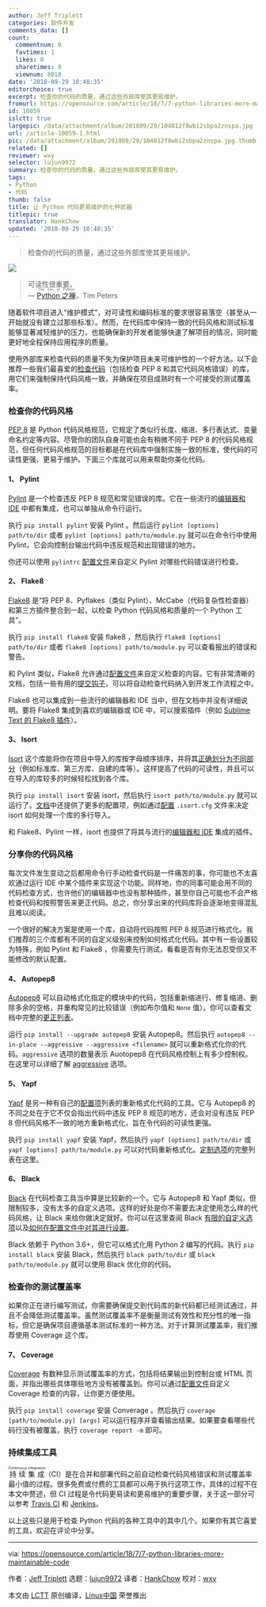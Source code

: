 ```yaml
---
author: Jeff Triplett
categories: 软件开发
comments_data: []
count:
  commentnum: 0
  favtimes: 1
  likes: 0
  sharetimes: 0
  viewnum: 8018
date: '2018-09-29 10:48:35'
editorchoice: true
excerpt: 检查你的代码的质量，通过这些外部库使其更易维护。
fromurl: https://opensource.com/article/18/7/7-python-libraries-more-maintainable-code
id: 10059
islctt: true
largepic: /data/attachment/album/201809/29/104812f8wbi2sbpa2znspa.jpg
url: /article-10059-1.html
pic: /data/attachment/album/201809/29/104812f8wbi2sbpa2znspa.jpg.thumb.jpg
related: []
reviewer: wxy
selector: lujun9972
summary: 检查你的代码的质量，通过这些外部库使其更易维护。
tags:
- Python
- 代码
thumb: false
title: 让 Python 代码更易维护的七种武器
titlepic: true
translator: HankChow
updated: '2018-09-29 10:48:35'
---
```



> 
> 检查你的代码的质量，通过这些外部库使其更易维护。
> 
> 
> 


![](/data/attachment/album/201809/29/104812f8wbi2sbpa2znspa.jpg)



> 
> 可读性很重要。  
>  — <ruby> <a href="https://www.python.org/dev/peps/pep-0020/">  Python 之禅 </a> <rt>  The Zen of Python </rt></ruby>，Tim Peters
> 
> 
> 


随着软件项目进入“维护模式”，对可读性和编码标准的要求很容易落空（甚至从一开始就没有建立过那些标准）。然而，在代码库中保持一致的代码风格和测试标准能够显著减轻维护的压力，也能确保新的开发者能够快速了解项目的情况，同时能更好地全程保持应用程序的质量。


使用外部库来检查代码的质量不失为保护项目未来可维护性的一个好方法。以下会推荐一些我们最喜爱的[检查代码](https://en.wikipedia.org/wiki/Lint_(software))（包括检查 PEP 8 和其它代码风格错误）的库，用它们来强制保持代码风格一致，并确保在项目成熟时有一个可接受的测试覆盖率。


### 检查你的代码风格


[PEP 8](https://www.python.org/dev/peps/pep-0008/) 是 Python 代码风格规范，它规定了类似行长度、缩进、多行表达式、变量命名约定等内容。尽管你的团队自身可能也会有稍微不同于 PEP 8 的代码风格规范，但任何代码风格规范的目标都是在代码库中强制实施一致的标准，使代码的可读性更强、更易于维护。下面三个库就可以用来帮助你美化代码。


#### 1、 Pylint


[Pylint](https://www.pylint.org/) 是一个检查违反 PEP 8 规范和常见错误的库。它在一些流行的[编辑器和 IDE](https://pylint.readthedocs.io/en/latest/user_guide/ide-integration.html) 中都有集成，也可以单独从命令行运行。


执行 `pip install pylint` 安装 Pylint 。然后运行 `pylint [options] path/to/dir` 或者 `pylint [options] path/to/module.py` 就可以在命令行中使用 Pylint，它会向控制台输出代码中违反规范和出现错误的地方。


你还可以使用 `pylintrc` [配置文件](https://pylint.readthedocs.io/en/latest/user_guide/run.html#command-line-options)来自定义 Pylint 对哪些代码错误进行检查。


#### 2、 Flake8


[Flake8](http://flake8.pycqa.org/en/latest/) 是“将 PEP 8、Pyflakes（类似 Pylint）、McCabe（代码复杂性检查器）和第三方插件整合到一起，以检查 Python 代码风格和质量的一个 Python 工具”。


执行 `pip install flake8` 安装 flake8 ，然后执行 `flake8 [options] path/to/dir` 或者 `flake8 [options] path/to/module.py` 可以查看报出的错误和警告。


和 Pylint 类似，Flake8 允许通过[配置文件](http://flake8.pycqa.org/en/latest/user/configuration.html#configuration-locations)来自定义检查的内容。它有非常清晰的文档，包括一些有用的[提交钩子](http://flake8.pycqa.org/en/latest/user/using-hooks.html)，可以将自动检查代码纳入到开发工作流程之中。


Flake8 也可以集成到一些流行的编辑器和 IDE 当中，但在文档中并没有详细说明。要将 Flake8 集成到喜欢的编辑器或 IDE 中，可以搜索插件（例如 [Sublime Text 的 Flake8 插件](https://github.com/SublimeLinter/SublimeLinter-flake8)）。


#### 3、 Isort


[Isort](https://github.com/timothycrosley/isort) 这个库能将你在项目中导入的库按字母顺序排序，并将其[正确划分为不同部分](https://github.com/timothycrosley/isort#how-does-isort-work)（例如标准库、第三方库、自建的库等）。这样提高了代码的可读性，并且可以在导入的库较多的时候轻松找到各个库。


执行 `pip install isort` 安装 isort，然后执行 `isort path/to/module.py` 就可以运行了。[文档](https://github.com/timothycrosley/isort#using-isort)中还提供了更多的配置项，例如通过[配置](https://github.com/timothycrosley/isort#configuring-isort) `.isort.cfg` 文件来决定 isort 如何处理一个库的多行导入。


和 Flake8、Pylint 一样，isort 也提供了将其与流行的[编辑器和 IDE](https://github.com/timothycrosley/isort/wiki/isort-Plugins) 集成的插件。


### 分享你的代码风格


每次文件发生变动之后都用命令行手动检查代码是一件痛苦的事，你可能也不太喜欢通过运行 IDE 中某个插件来实现这个功能。同样地，你的同事可能会用不同的代码检查方式，也许他们的编辑器中也没有那种插件，甚至你自己可能也不会严格检查代码和按照警告来更正代码。总之，你分享出来的代码库将会逐渐地变得混乱且难以阅读。


一个很好的解决方案是使用一个库，自动将代码按照 PEP 8 规范进行格式化。我们推荐的三个库都有不同的自定义级别来控制如何格式化代码。其中有一些设置较为特殊，例如 Pylint 和 Flake8 ，你需要先行测试，看看是否有你无法忍受但又不能修改的默认配置。


#### 4、 Autopep8


[Autopep8](https://github.com/hhatto/autopep8) 可以自动格式化指定的模块中的代码，包括重新缩进行、修复缩进、删除多余的空格，并重构常见的比较错误（例如布尔值和 `None` 值）。你可以查看文档中完整的[更正列表](https://github.com/hhatto/autopep8#id4)。


运行 `pip install --upgrade autopep8` 安装 Autopep8。然后执行 `autopep8 --in-place --aggressive --aggressive <filename>` 就可以重新格式化你的代码。`aggressive` 选项的数量表示 Auotopep8 在代码风格控制上有多少控制权。在这里可以详细了解 [aggressive](https://github.com/hhatto/autopep8#id5) 选项。


#### 5、 Yapf


[Yapf](https://github.com/google/yapf) 是另一种有自己的[配置项](https://github.com/google/yapf#usage)列表的重新格式化代码的工具。它与 Autopep8 的不同之处在于它不仅会指出代码中违反 PEP 8 规范的地方，还会对没有违反 PEP 8 但代码风格不一致的地方重新格式化，旨在令代码的可读性更强。


执行 `pip install yapf` 安装 Yapf，然后执行 `yapf [options] path/to/dir` 或 `yapf [options] path/to/module.py` 可以对代码重新格式化。[定制选项](https://github.com/google/yapf#usage)的完整列表在这里。


#### 6、 Black


[Black](https://github.com/ambv/black) 在代码检查工具当中算是比较新的一个。它与 Autopep8 和 Yapf 类似，但限制较多，没有太多的自定义选项。这样的好处是你不需要去决定使用怎么样的代码风格，让 Black 来给你做决定就好。你可以在这里查阅 Black [有限的自定义选项](https://github.com/ambv/black#command-line-options)以及[如何在配置文件中对其进行设置](https://github.com/ambv/black#pyprojecttoml)。


Black 依赖于 Python 3.6+，但它可以格式化用 Python 2 编写的代码。执行 `pip install black` 安装 Black，然后执行 `black path/to/dir` 或 `black path/to/module.py` 就可以使用 Black 优化你的代码。


### 检查你的测试覆盖率


如果你正在进行编写测试，你需要确保提交到代码库的新代码都已经测试通过，并且不会降低测试覆盖率。虽然测试覆盖率不是衡量测试有效性和充分性的唯一指标，但它是确保项目遵循基本测试标准的一种方法。对于计算测试覆盖率，我们推荐使用 Coverage 这个库。


#### 7、 Coverage


[Coverage](https://coverage.readthedocs.io/en/latest/) 有数种显示测试覆盖率的方式，包括将结果输出到控制台或 HTML 页面，并指出哪些具体哪些地方没有被覆盖到。你可以通过[配置文件](https://coverage.readthedocs.io/en/latest/config.html)自定义 Coverage 检查的内容，让你更方便使用。


执行 `pip install coverage` 安装 Converage 。然后执行 `coverage [path/to/module.py] [args]` 可以运行程序并查看输出结果。如果要查看哪些代码行没有被覆盖，执行 `coverage report -m` 即可。


### 持续集成工具


<ruby> 持续集成 <rt>  Continuous integration </rt></ruby>（CI）是在合并和部署代码之前自动检查代码风格错误和测试覆盖率最小值的过程。很多免费或付费的工具都可以用于执行这项工作，具体的过程不在本文中赘述，但 CI 过程是令代码更易读和更易维护的重要步骤，关于这一部分可以参考 [Travis CI](https://travis-ci.org/) 和 [Jenkins](https://jenkins.io/)。


以上这些只是用于检查 Python 代码的各种工具中的其中几个。如果你有其它喜爱的工具，欢迎在评论中分享。




---


via: <https://opensource.com/article/18/7/7-python-libraries-more-maintainable-code>


作者：[Jeff Triplett](https://opensource.com/users/laceynwilliams) 选题：[lujun9972](https://github.com/lujun9972) 译者：[HankChow](https://github.com/HankChow) 校对：[wxy](https://github.com/wxy)


本文由 [LCTT](https://github.com/LCTT/TranslateProject) 原创编译，[Linux中国](https://linux.cn/) 荣誉推出